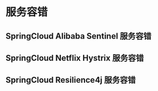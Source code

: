 # 服务容错

## SpringCloud Alibaba Sentinel 服务容错

## SpringCloud Netflix Hystrix 服务容错

## SpringCloud Resilience4j 服务容错